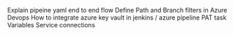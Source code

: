 Explain pipeine yaml end to end flow
Define Path and Branch filters in Azure Devops
How to integrate azure key vault in jenkins / azure pipeline
PAT
task
Variables
Service connections

